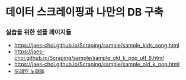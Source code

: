 # 데이터 스크레이핑과 나만의 DB 구축


### 실습을 위한 샘플 페이지들
- https://jaes-choi.github.io/Scraping/sample/sample_kids_song.html
- https://jaes-choi.github.io/Scraping/sample/sample_old_k_pop_utf_8.html
- https://jaes-choi.github.io/Scraping/sample/sample_old_k_pop.html
- [오래된 노래들](/sample/sample_old_k_pop.html)
